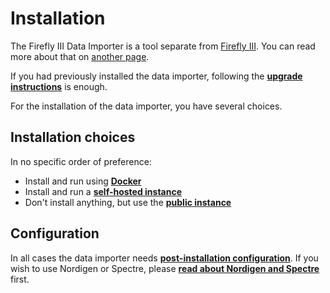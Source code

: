 # Installation

The Firefly III Data Importer is a tool separate from [Firefly III](../../firefly-iii/). You can read more about that on [another page](../more-information/separate-tool.md).

If you had previously installed the data importer, following the **[upgrade instructions](upgrade.md)** is enough.

For the installation of the data importer, you have several choices.

## Installation choices

In no specific order of preference:

- Install and run using **[Docker](docker.md)**
- Install and run a **[self-hosted instance](self-hosted.md)**
- Don't install anything, but use the **[public instance](public.md)**

## Configuration

In all cases the data importer needs **[post-installation configuration](configuration.md)**. If you wish to use Nordigen or Spectre, please **[read about Nordigen and Spectre](../more-information/spectre-and-nordigen.md)** first.
